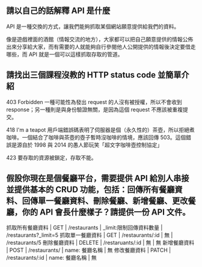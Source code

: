 ## 請以自己的話解釋 API 是什麼
API 是一種交換的方式，讓我們能夠抓取某個網站願意提供給我們的資料。

像是遊戲裡面的酒館（情報交流的地方），大家都可以把自己願意提供的情報公佈出來分享給大家，而有需要的人就能夠自行參閱他人公開提供的情報後決定要借走哪些，而 API 就是一個可以這樣抓取存取的管道。


## 請找出三個課程沒教的 HTTP status code 並簡單介紹

403 Forbidden 一種可能性為發出 request 的人沒有被授權，所以不會收到 response；另一種則是與身份驗證無關，是因為這個 request 不應該被重複提交。

418 I'm a teapot 用戶端錯誤碼表明了伺服器是個（永久性的）茶壺，所以拒絕煮咖啡。一個結合了咖啡與茶壺的壺子暫時沒咖啡的情境，應該回傳 503。這個錯誤是源自於 1998 與 2014 的愚人節玩笑「超文字咖啡壺控制協定」

423 要存取的資源被鎖定，存取不能。

## 假設你現在是個餐廳平台，需要提供 API 給別人串接並提供基本的 CRUD 功能，包括：回傳所有餐廳資料、回傳單一餐廳資料、刪除餐廳、新增餐廳、更改餐廳，你的 API 會長什麼樣子？請提供一份 API 文件。

抓取所有餐廳資料  | GET    | /restaurants     | _limit:限制回傳資料數量 | /restaurants?_limit=5
抓取單一餐廳資料  | GET    | /restaurants/:id | 無                      | /restaurants/5
刪除餐廳資料     | DELETE | /restaruants/:id | 無                      | 無
新增餐廳資料     | POST   | /restaurants/    |  name: 餐廳名稱         | 無
修改餐廳資料     | PATCH  | /restaurants/:id |  name: 餐廳名稱         | 無 